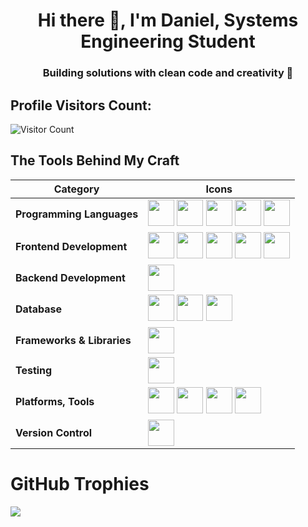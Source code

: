 <h1 align="center">Hi there 👋, I'm Daniel, Systems Engineering Student</h1>

<h3 align="center">Building solutions with clean code and creativity 🚀</h3>

## Profile Visitors Count:

![Visitor Count](https://profile-counter.glitch.me/dygeraldino/count.svg)

## The Tools Behind My Craft

| **Category**               | **Icons**                                                                                                                                                                                                                                                                                                                                                                                               |
| -------------------------- | ------------------------------------------------------------------------------------------------------------------------------------------------------------------------------------------------------------------------------------------------------------------------------------------------------------------------------------------------------------------------------------------------------- |
| **Programming Languages**  | <img src="https://skillicons.dev/icons?i=py" width="42" height="42"/> <img src="https://skillicons.dev/icons?i=java" width="42" height="42"/> <img src="https://skillicons.dev/icons?i=c" width="42" height="42"/> <img src="https://skillicons.dev/icons?i=js" width="42" height="42"/> <img src="https://skillicons.dev/icons?i=ts" width="42" height="42"/>                                          |
| **Frontend Development**   | <img src="https://skillicons.dev/icons?i=html" width="42" height="42"/> <img src="https://skillicons.dev/icons?i=css" width="42" height="42"/> <img src="https://skillicons.dev/icons?i=react" width="42" height="42"/> <img src="https://skillicons.dev/icons?i=angular" width="42" height="42"/> <img src="https://logosandtypes.com/wp-content/uploads/2024/01/angular.svg" width="42" height="42"/> |
| **Backend Development**    | <img src="https://skillicons.dev/icons?i=nodejs" width="42" height="42"/>                                                                                                                                                                                                                                                                                                                               |
| **Database**               | <img src="https://skillicons.dev/icons?i=mongodb" width="42" height="42"/> <img src="https://skillicons.dev/icons?i=mysql" width="42" height="42"/> <img src="https://skillicons.dev/icons?i=postgres" width="42" height="42"/>                                                                                                                                                                         |
| **Frameworks & Libraries** | <img src="https://skillicons.dev/icons?i=flask" width="42" height="42"/>                                                                                                                                                                                                                                                                                                                                |
| **Testing**                | <img src="https://upload.wikimedia.org/wikipedia/commons/b/ba/Pytest_logo.svg" width="42" height="42"/>                                                                                                                                                                                                                                                                                                 |
| **Platforms, Tools**       | <img src="https://skillicons.dev/icons?i=figma" width="42" height="42"/> <img src="https://skillicons.dev/icons?i=pycharm" width="42" height="42"/> <img src="https://skillicons.dev/icons?i=vscode" width="42" height="42"/> <img src="https://skillicons.dev/icons?i=windows" width="42" height="42"/>                                                                                                |
| **Version Control**        | <img src="https://www.vectorlogo.zone/logos/git-scm/git-scm-icon.svg" width="42" height="42"/>                                                                                                                                                                                                                                                                                                          |

# GitHub Trophies

![](https://github-profile-trophy.vercel.app/?username=dygeraldino&theme=radical&no-frame=false&no-bg=false&margin-w=4)
